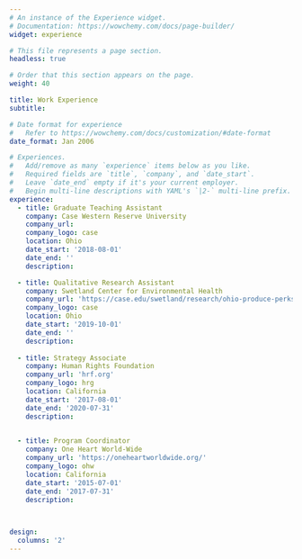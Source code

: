 ```yaml
---
# An instance of the Experience widget.
# Documentation: https://wowchemy.com/docs/page-builder/
widget: experience

# This file represents a page section.
headless: true

# Order that this section appears on the page.
weight: 40

title: Work Experience
subtitle:

# Date format for experience
#   Refer to https://wowchemy.com/docs/customization/#date-format
date_format: Jan 2006

# Experiences.
#   Add/remove as many `experience` items below as you like.
#   Required fields are `title`, `company`, and `date_start`.
#   Leave `date_end` empty if it's your current employer.
#   Begin multi-line descriptions with YAML's `|2-` multi-line prefix.
experience:
  - title: Graduate Teaching Assistant
    company: Case Western Reserve University
    company_url: 
    company_logo: case 
    location: Ohio
    date_start: '2018-08-01'
    date_end: ''
    description:

  - title: Qualitative Research Assistant
    company: Swetland Center for Environmental Health
    company_url: 'https://case.edu/swetland/research/ohio-produce-perks-evaluation'
    company_logo: case 
    location: Ohio
    date_start: '2019-10-01'
    date_end: ''
    description:
        
  - title: Strategy Associate
    company: Human Rights Foundation
    company_url: 'hrf.org'
    company_logo: hrg
    location: California
    date_start: '2017-08-01'
    date_end: '2020-07-31'
    description:
    

  - title: Program Coordinator
    company: One Heart World-Wide
    company_url: 'https://oneheartworldwide.org/'
    company_logo: ohw
    location: California
    date_start: '2015-07-01'
    date_end: '2017-07-31'
    description: 
    


design:
  columns: '2'
---
```

